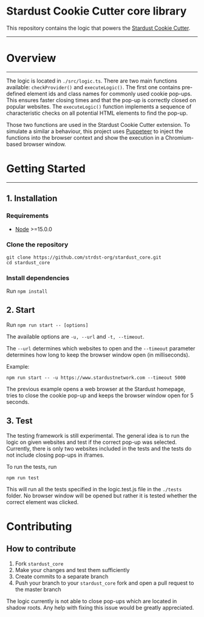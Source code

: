 # Stardust Cookie Cutter core library

This repository contains the logic that powers the [Stardust Cookie Cutter](https://github.com/strdst-org/stardust_cookie_cutter.git).

---


# Overview

---

The logic is located in `./src/logic.ts`. There are two main functions available: `checkProvider()` and `executeLogic()`.
The first one contains pre-defined element ids and class names for commonly used cookie pop-ups. This ensures faster closing times and that the pop-up is correctly closed on popular websites.
The `executeLogic()` function implements a sequence of characteristic checks on all potential HTML elements to find the pop-up.

Those two functions are used in the Stardust Cookie Cutter extension. To simulate a similar a behaviour, this project 
uses [Puppeteer](https://developers.google.com/web/tools/puppeteer) to inject the functions into the browser context and 
show the execution in a Chromium-based browser window.

# Getting Started

---

## 1. Installation

### Requirements

- [Node](https://nodejs.org/en/)  >=15.0.0

### Clone the repository
```
git clone https://github.com/strdst-org/stardust_core.git
cd stardust_core
```
 ### Install dependencies
Run ```npm install```

## 2. Start

Run ```npm run start -- [options]```

The available options are ```-u, --url``` and ```-t, --timeout```.

The `--url` determines which websites to open and the `--timeout` parameter determines how long to keep the browser window open (in milliseconds). 

Example:
```
npm run start -- -u https://www.stardustnetwork.com --timeout 5000
```

The previous example opens a web browser at the Stardust homepage, tries to close the cookie pop-up and keeps the browser window open for 5 seconds.

## 3. Test

The testing framework is still experimental. The general idea is to run the logic on given websites and test if the correct pop-up was selected. Currently, there is only two websites included in the tests and the tests do not include closing pop-ups in iframes.

To run the tests, run 

`npm run test`


This will run all the tests specified in the logic.test.js file in the `./tests` folder. No browser window will be opened but rather it is tested whether the correct element was clicked.

# Contributing

## How to contribute

1. Fork `stardust_core`
2. Make your changes and test them sufficiently
3. Create commits to a separate branch
4. Push your branch to your `stardust_core` fork and open a pull request to the master branch

The logic currently is not able to close pop-ups which are located in shadow roots. Any help with fixing this issue would be greatly appreciated.



